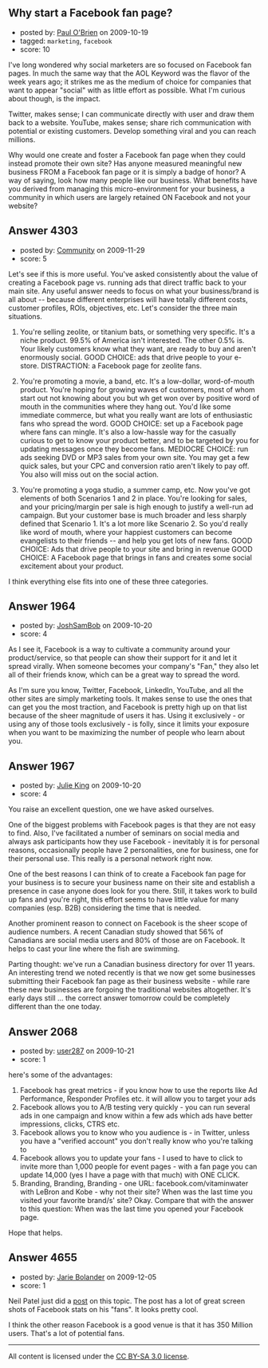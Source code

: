 ## Why start a Facebook fan page?

- posted by: [Paul O'Brien](https://stackexchange.com/users/-1/759-paul-o-brien) on 2009-10-19
- tagged: `marketing`, `facebook`
- score: 10

I've long wondered why social marketers are so focused on Facebook fan pages.  In much the same way that the AOL Keyword was the flavor of the week years ago; it strikes me as the medium of choice for companies that want to appear "social" with as little effort as possible.   What I'm curious about though, is the impact.

Twitter, makes sense; I can communicate directly with user and draw them back to a website.  YouTube, makes sense; share rich communication with potential or existing customers.  Develop something viral and you can reach millions.

Why would one create and foster a Facebook fan page when they could instead promote their own site?  Has anyone measured meaningful new business FROM a Facebook fan page or it is simply a badge of honor? A way of saying, look how many people like our business.  What benefits have you derived from managing this micro-environment for your business, a community in which users are largely retained ON Facebook and not your website?


## Answer 4303

- posted by: [Community](https://stackexchange.com/users/-1/-1-community) on 2009-11-29
- score: 5

Let's see if this is more useful. You've asked consistently about the value of creating a Facebook page vs. running ads that direct traffic back to your main site. Any useful answer needs to focus on what your business/brand is all about -- because different enterprises will have totally different costs, customer profiles, ROIs, objectives, etc. Let's consider the three main situations.

1. You're selling zeolite, or titanium bats, or something very specific. It's a niche product. 99.5% of America isn't interested. The other 0.5% is. Your likely customers know what they want, are ready to buy and aren't enormously social. 
GOOD CHOICE: ads that drive people to your e-store.
DISTRACTION: a Facebook page for zeolite fans.

2. You're promoting a movie, a band, etc. It's a low-dollar, word-of-mouth product. You're hoping for growing waves of customers, most of whom start out not knowing about you but wh get won over by positive word of mouth in the communities where they hang out. You'd like some immediate commerce, but what you really want are lots of enthusiastic fans who spread the word.
GOOD CHOICE: set up a Facebook page where fans can mingle. It's also a low-hassle way for the casually curious to get to know your product better, and to be targeted by you for updating messages once they become fans.
MEDIOCRE CHOICE: run ads seeking DVD or MP3 sales from your own site. You may get a few quick sales, but your CPC and conversion ratio aren't likely to pay off. You also will miss out on the social action.

3. You're promoting a yoga studio, a summer camp, etc. Now you've got elements of both Scenarios 1 and 2 in place. You're looking for sales, and your pricing/margin per sale is high enough to justify a well-run ad campaign. But your customer base is much broader and less sharply defined that Scenario 1. It's a lot more like Scenario 2. So you'd really like word of mouth, where your happiest customers can become evangelists to their friends -- and help you get lots of new fans. 
GOOD CHOICE: Ads that drive people to your site and bring in revenue
GOOD CHOICE: A Facebook page that brings in fans and creates some social excitement about your product. 

I think everything else fits into one of these three categories.


## Answer 1964

- posted by: [JoshSamBob](https://stackexchange.com/users/-1/940-joshsambob) on 2009-10-20
- score: 4

As I see it, Facebook is a way to cultivate a community around your product/service, so that people can show their support for it and let it spread virally. When someone becomes your company's "Fan," they also let all of their friends know, which can be a great way to spread the word.

As I'm sure you know, Twitter, Facebook, LinkedIn, YouTube, and all the other sites are simply marketing tools. It makes sense to use the ones that can get you the most traction, and Facebook is pretty high up on that list because of the sheer magnitude of users it has. Using it exclusively - or using any of those tools exclusively - is folly, since it limits your exposure when you want to be maximizing the number of people who learn about you.


## Answer 1967

- posted by: [Julie King](https://stackexchange.com/users/-1/11-julie-king) on 2009-10-20
- score: 4

You raise an excellent question, one we have asked ourselves.

One of the biggest problems with Facebook pages is that they are not easy to find. Also, I've facilitated a number of seminars on social media and always ask participants how they use Facebook - inevitably it is for personal reasons, occasionally people have 2 personalities, one for business, one for their personal use. This really is a personal network right now.

One of the best reasons I can think of to create a Facebook fan page for your business is to secure your business name on their site and establish a presence in case anyone does look for you there. Still, it takes work to build up fans and you're right, this effort seems to have little value for many companies (esp. B2B) considering the time that is needed.

Another prominent reason to connect on Facebook is the sheer scope of audience numbers. A recent Canadian study showed that 56% of Canadians are social media users and 80% of those are on Facebook. It helps to cast your line where the fish are swimming.

Parting thought: we've run a Canadian business directory for over 11 years. An interesting trend we noted recently is that we now get some businesses submitting their Facebook fan page as their business website - while rare these new businesses are forgoing the traditional websites altogether. It's early days still … the correct answer tomorrow could be completely different than the one today.




## Answer 2068

- posted by: [user287](https://stackexchange.com/users/-1/287-user287) on 2009-10-21
- score: 1

here's some of the advantages:

1. Facebook has great metrics - if you know how to use the reports like Ad Performance, Responder Profiles etc. it will allow you to target your ads
2. Facebook allows you to A/B testing very quickly - you can run several ads in one campaign and know within a few ads which ads have better impressions, clicks, CTRS etc.
3. Facebook allows you to know who you audience is - in Twitter, unless you have a "verified account" you don't really know who you're talking to
4. Facebook allows you to update your fans - I used to have to click to invite more than 1,000 people for event pages - with a fan page you can update 14,000 (yes I have a page with that much) with ONE CLICK.
5. Branding, Branding, Branding - one URL: facebook.com/vitaminwater with LeBron and Kobe - why not their site? When was the last time you visited your favorite brand/s' site? Okay. Compare that with the answer to this question: When was the last time you opened your Facebook page.

Hope that helps.


## Answer 4655

- posted by: [Jarie Bolander](https://stackexchange.com/users/-1/585-jarie-bolander) on 2009-12-05
- score: 1

<p>Neil Patel just did a <a href="http://www.quicksprout.com/2009/12/04/why-you-need-to-make-a-facebook-fan-page/" rel="nofollow">post</a> on this topic. The post has a lot of great screen shots of Facebook stats on his "fans". It looks pretty cool.</p>

<p>I think the other reason Facebook is a good venue is that it has 350 Million users. That's a lot of potential fans.</p>




---

All content is licensed under the [CC BY-SA 3.0 license](https://creativecommons.org/licenses/by-sa/3.0/).
